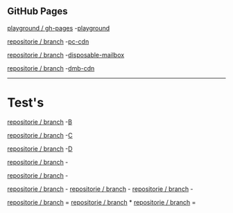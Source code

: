 ## GitHub Pages

[playground / gh-pages](https://github.com/pfeifferch/playground/gh-pages/docs)
-[playground](https://www.pc-tests.tk/)

[repositorie / branch](#url)
-[pc-cdn](https://www.pc-cdn.eu/)

[repositorie / branch](#url)
-[disposable-mailbox](https://gh.disposable-mailbox.eu)

[repositorie / branch](#url)
-[dmb-cdn](https://cdn.gh.disposable-mailbox.eu)

___

# Test's 

[repositorie / branch](#url)
-[B](https://template.pc-tests.tk)

[repositorie / branch](#url)
-[C](https://isepg.pc-tests.tk)

[repositorie / branch](#url)
-[D](https://ise2.pc-tests.tk)

[repositorie / branch](#url)
-[]()

[repositorie / branch](#url)
-[]()



[repositorie / branch](#url)
-[]()
[repositorie / branch](#url)
-[]()
[repositorie / branch](#url)
-[]()



[repositorie / branch](#url)
=[]()
[repositorie / branch](#url)
*[]()
[repositorie / branch](#url)
=[]()



